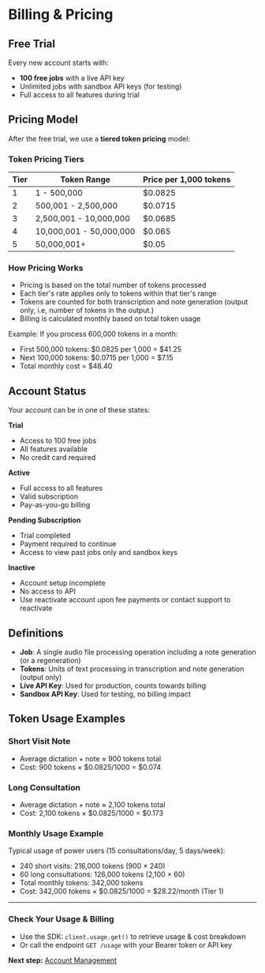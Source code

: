 # Billing & Pricing

## Free Trial

Every new account starts with:

- **100 free jobs** with a live API key
- Unlimited jobs with sandbox API keys (for testing)
- Full access to all features during trial

## Pricing Model

After the free trial, we use a **tiered token pricing** model:

### Token Pricing Tiers

| Tier | Token Range | Price per 1,000 tokens |
|------|-------------|------------------------|
| 1 | 1 - 500,000 | $0.0825 |
| 2 | 500,001 - 2,500,000 | $0.0715 |
| 3 | 2,500,001 - 10,000,000 | $0.0685 |
| 4 | 10,000,001 - 50,000,000 | $0.065 |
| 5 | 50,000,001+ | $0.05 |

### How Pricing Works

- Pricing is based on the total number of tokens processed
- Each tier's rate applies only to tokens within that tier's range
- Tokens are counted for both transcription and note generation (output only, i.e, number of tokens in the output.)
- Billing is calculated monthly based on total token usage

Example:
If you process 600,000 tokens in a month:

- First 500,000 tokens: $0.0825 per 1,000 = $41.25
- Next 100,000 tokens: $0.0715 per 1,000 = $7.15
- Total monthly cost = $48.40

## Account Status

Your account can be in one of these states:

**Trial**

   * Access to 100 free jobs
   * All features available
   * No credit card required

**Active**

   * Full access to all features
   * Valid subscription
   * Pay-as-you-go billing

**Pending Subscription**

   * Trial completed
   * Payment required to continue
   * Access to view past jobs only and sandbox keys

**Inactive**

   * Account setup incomplete
   * No access to API
   * Use reactivate account upon fee payments or contact support to reactivate

## Definitions

* **Job**: A single audio file processing operation including a note generation (or a regeneration)
* **Tokens**: Units of text processing in transcription and note generation (output only)
* **Live API Key**: Used for production, counts towards billing
* **Sandbox API Key**: Used for testing, no billing impact

## Token Usage Examples

### Short Visit Note
- Average dictation + note ≈ 900 tokens total
- Cost: 900 tokens × $0.0825/1000 = $0.074

### Long Consultation
- Average dictation + note ≈ 2,100 tokens total
- Cost: 2,100 tokens × $0.0825/1000 = $0.173

### Monthly Usage Example
Typical usage of power users (15 consultations/day, 5 days/week):

- 240 short visits: 216,000 tokens (900 × 240)
- 60 long consultations: 126,000 tokens (2,100 × 60)
- Total monthly tokens: 342,000 tokens
- Cost: 342,000 tokens × $0.0825/1000 = $28.22/month (Tier 1)

***

### Check Your Usage & Billing

* Use the SDK: `client.usage.get()` to retrieve usage & cost breakdown
* Or call the endpoint `GET /usage` with your Bearer token or API key

**Next step:** [Account Management](reference/account.md)

